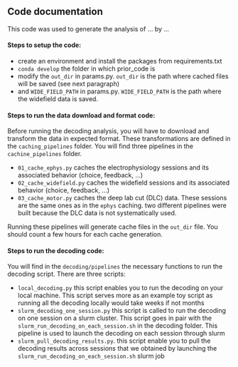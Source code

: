 ## Code documentation

This code was used to generate the analysis of ... by ...

#### Steps to setup the code:

- create an environment and install the packages from requirements.txt
- `conda develop` the folder in which prior_code is
- modify the `out_dir` in params.py. `out_dir` is the path where cached files will be saved (see next paragraph) 
- and `WIDE_FIELD_PATH` in params.py. `WIDE_FIELD_PATH` is the path where the widefield data is saved. 

#### Steps to run the data download and format code:

Before running the decoding analysis, you will have to download and transform the data in expected format.
These transformations are defined in the `caching_pipelines` folder. You will find three pipelines in the 
`cachine_pipelines` folder. 
- `01_cache_ephys.py` caches the electrophysiology sessions and its associated behavior (choice, feedback, ...)
- `02_cache_widefield.py` caches the widefield sessions and its associated behavior (choice, feedback, ...)
- `03_cache_motor.py` caches the deep lab cut (DLC) data. These sessions are the same ones as in the `ephys` caching.
two different pipelines were built because the DLC data is not systematically used.

Running these pipelines will generate cache files in the `out_dir` file. You should count a few hours for 
each cache generation.

#### Steps to run the decoding code:

You will find in the `decoding/pipelines` the necessary functions to run the decoding script. There
are three scripts:
- `local_decoding.py` this script enables you to run the decoding on your local machine. This script
serves more as an example toy script as running all the decoding locally would take weeks if not months
- `slurm_decoding_one_session.py` this script is called to run the decoding on one session on a slurm cluster.
This script goes in pair with the `slurm_run_decoding_on_each_session.sh` in the decoding folder. This pipeline
is used to launch the decoding on each session through slurm
- `slurm_pull_decoding_results.py`. this script enable you to pull the decoding results across
sessions that we obtained by launching the `slurm_run_decoding_on_each_session.sh` slurm job

